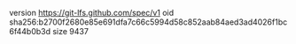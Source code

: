 version https://git-lfs.github.com/spec/v1
oid sha256:b2700f2680e85e691dfa7c66c5994d58c852aab84aed3ad4026f1bc6f44b0b3d
size 9437

